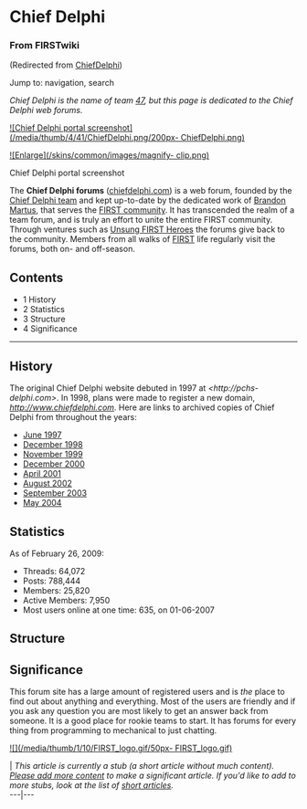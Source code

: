 # Chief Delphi

### From FIRSTwiki

(Redirected from [ChiefDelphi](/index.php?title=ChiefDelphi&redirect=no
"ChiefDelphi" ))

Jump to: navigation, search

_Chief Delphi is the name of team [47](47 "47" ), but this page is
dedicated to the Chief Delphi web forums._

[![Chief Delphi portal screenshot](/media/thumb/4/41/ChiefDelphi.png/200px-
ChiefDelphi.png)](Image:ChiefDelphi.png "Chief Delphi portal
screenshot" )

[![Enlarge](/skins/common/images/magnify-
clip.png)](Image:ChiefDelphi.png "Enlarge" )

Chief Delphi portal screenshot

The **Chief Delphi forums** ([chiefdelphi.com](http://chiefdelphi.com
"http://chiefdelphi.com" )) is a web forum, founded by the [Chief Delphi
team](47 "47" ) and kept up-to-date by the dedicated work of
[Brandon Martus](Brandon_Martus "Brandon Martus" ), that serves the
[FIRST community](FIRST_community "FIRST community" ). It has
transcended the realm of a team forum, and is truly an effort to unite the
entire FIRST community. Through ventures such as [Unsung FIRST
Heroes](Unsung_FIRST_Heroes "Unsung FIRST Heroes" ) the forums give
back to the community. Members from all walks of [FIRST](FIRST
"FIRST" ) life regularly visit the forums, both on- and off-season.

## Contents

  * 1 History
  * 2 Statistics
  * 3 Structure
  * 4 Significance  
---  
  

## History

The original Chief Delphi website debuted in 1997 at _<http://pchs-
delphi.com>_. In 1998, plans were made to register a new domain,
_<http://www.chiefdelphi.com>_. Here are links to archived copies of Chief
Delphi from throughout the years:

  * [June 1997](http://web.archive.org/web/19970601092730/http://www.pchs-delphi.com/ "http://web.archive.org/web/19970601092730/http://www.pchs-delphi.com/" )
  * [December 1998](http://web.archive.org/web/19981212023729/www.chiefdelphi.com/ "http://web.archive.org/web/19981212023729/www.chiefdelphi.com/" )
  * [November 1999](http://web.archive.org/web/19991109145536/www.chiefdelphi.com/ "http://web.archive.org/web/19991109145536/www.chiefdelphi.com/" )
  * [December 2000](http://web.archive.org/web/20001204221400/http://www.chiefdelphi.com/ "http://web.archive.org/web/20001204221400/http://www.chiefdelphi.com/" )
  * [April 2001](http://web.archive.org/web/20010401193933/http://www.chiefdelphi.com/ "http://web.archive.org/web/20010401193933/http://www.chiefdelphi.com/" )
  * [August 2002](http://web.archive.org/web/20020728025134/www.chiefdelphi.com/forums/portal.php "http://web.archive.org/web/20020728025134/www.chiefdelphi.com/forums/portal.php" )
  * [September 2003](http://web.archive.org/web/20031003073306/www.chiefdelphi.com/forums/portal.php "http://web.archive.org/web/20031003073306/www.chiefdelphi.com/forums/portal.php" )
  * [May 2004](http://web.archive.org/web/20040605182030/www.chiefdelphi.com/forums/portal.php "http://web.archive.org/web/20040605182030/www.chiefdelphi.com/forums/portal.php" )


## Statistics

As of February 26, 2009:

  * Threads: 64,072 
  * Posts: 788,444 
  * Members: 25,820 
  * Active Members: 7,950 
  * Most users online at one time: 635, on 01-06-2007 


## Structure


## Significance

This forum site has a large amount of registered users and is _the_ place to
find out about anything and everything. Most of the users are friendly and if
you ask any question you are most likely to get an answer back from someone.
It is a good place for rookie teams to start. It has forums for every thing
from programming to mechanical to just chatting.

[![](/media/thumb/1/10/FIRST_logo.gif/50px-
FIRST_logo.gif)](Image:FIRST_logo.gif "" )

|  _This article is currently a stub (a short article without much content).
[Please add more
content](http://www.firstwiki.net/index.php?title=Chief_Delphi&action=edit
"http://www.firstwiki.net/index.php?title=Chief_Delphi&action=edit" ) to make
a significant article. If you'd like to add to more stubs, look at the list of
[short articles](Special:Shortpages "Special:Shortpages" )._  
---|---  
  
